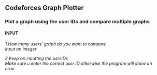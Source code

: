 ## Codeforces Graph Plotter
### Plot a graph using the user IDs and compare multiple graphs

#### **INPUT**

_1.How many users' graph do you want to compare_<br />
_*input an integer*_<br />

_2.Keep on inputting the userIDs_ <br/>
_*Make sure u enter the correct user ID otherwise the program will show an error*_ <br/>

